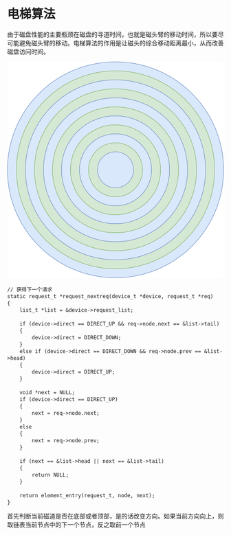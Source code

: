 # 电梯算法
由于磁盘性能的主要瓶颈在磁盘的寻道时间，也就是磁头臂的移动时间，所以要尽可能避免磁头臂的移动。电梯算法的作用是让磁头的综合移动距离最小，从而改善磁盘访问时间。

![](./elevator.drawio.svg)

    // 获得下一个请求
    static request_t *request_nextreq(device_t *device, request_t *req)
    {
        list_t *list = &device->request_list;

        if (device->direct == DIRECT_UP && req->node.next == &list->tail)
        {
            device->direct = DIRECT_DOWN;
        }
        else if (device->direct == DIRECT_DOWN && req->node.prev == &list->head)
        {
            device->direct = DIRECT_UP;
        }

        void *next = NULL;
        if (device->direct == DIRECT_UP)
        {
            next = req->node.next;
        }
        else
        {
            next = req->node.prev;
        }

        if (next == &list->head || next == &list->tail)
        {
            return NULL;
        }

        return element_entry(request_t, node, next);
    }

首先判断当前磁道是否在底部或者顶部，是的话改变方向。如果当前方向向上，则取链表当前节点中的下一个节点，反之取前一个节点